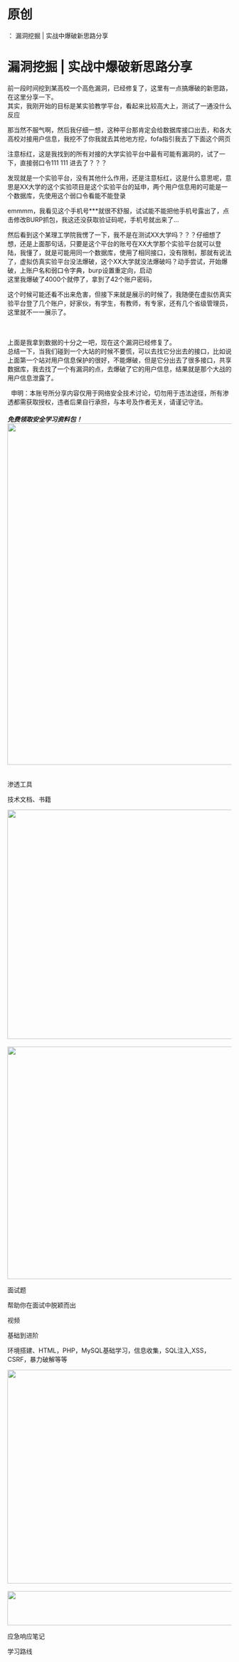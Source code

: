# 原创
：  漏洞挖掘 | 实战中爆破新思路分享

# 漏洞挖掘 | 实战中爆破新思路分享

前一段时间挖到某高校一个高危漏洞，已经修复了，这里有一点搞爆破的新思路，在这里分享一下。<br/> 其实，我刚开始的目标是某实验教学平台，看起来比较高大上，测试了一通没什么反应

那当然不服气啊，然后我仔细一想，这种平台那肯定会给数据库接口出去，和各大高校对接用户信息，我挖不了你我就去其他地方挖，fofa指引我去了下面这个网页

注意标红，这是我找到的所有对接的大学实验平台中最有可能有漏洞的，试了一下，直接弱口令111 111 进去了？？？

发现就是一个实验平台，没有其他什么作用，还是注意标红，这是什么意思呢，意思是XX大学的这个实验项目是这个实验平台的延申，两个用户信息用的可能是一个数据库，先使用这个弱口令看能不能登录

emmmm，我看见这个手机号***就很不舒服，试试能不能把他手机号露出了，点击修改BURP抓包，我这还没获取验证码呢，手机号就出来了…

然后看到这个某理工学院我愣了一下，我不是在测试XX大学吗？？？仔细想了想，还是上面那句话，只要是这个平台的账号在XX大学那个实验平台就可以登陆，我懂了，就是可能用同一个数据库，使用了相同接口，没有限制，那就有说法了，虚拟仿真实验平台没法爆破，这个XX大学就没法爆破吗？动手尝试，开始爆破，上账户名和弱口令字典，burp设置重定向，启动<br/> 这里我爆破了4000个就停了，拿到了42个账户密码，

这个时候可能还看不出来危害，但接下来就是展示的时候了，我随便在虚拟仿真实验平台登了几个账户，好家伙，有学生，有教师，有专家，还有几个省级管理员，这里就不一一展示了。<br/>  

<br/> 上面是我拿到数据的十分之一吧，现在这个漏洞已经修复了。<br/> 总结一下，当我们碰到一个大站的时候不要慌，可以去找它分出去的接口，比如说上面第一个站对用户信息保护的很好，不能爆破，但是它分出去了很多接口，共享数据库，我去找了一个有漏洞的点，去爆破了它的用户信息，结果就是那个大战的用户信息泄露了。

  申明：本账号所分享内容仅用于网络安全技术讨论，切勿用于违法途径，所有渗透都需获取授权，违者后果自行承担，与本号及作者无关，请谨记守法。

###### **免费领取安全学习资料包！**<img alt="" height="768" src="https://img-blog.csdnimg.cn/direct/2f74894cf8e04b7f87d9716681f6e26b.png" width="1024"/>

渗透工具

技术文档、书籍

<img alt="" height="516" src="https://img-blog.csdnimg.cn/direct/5b4209eac3784bd18f5e1cd6a5157e4e.png" width="852"/> <img alt="" height="523" src="https://img-blog.csdnimg.cn/direct/4a89b0c2a52a4f569a970e55dcbac0b4.png" width="856"/>

面试题

帮助你在面试中脱颖而出

视频

基础到进阶

环境搭建、HTML，PHP，MySQL基础学习，信息收集，SQL注入,XSS，CSRF，暴力破解等等

<img alt="" height="481" src="https://img-blog.csdnimg.cn/direct/4f211474c8ab4a5a910884e1d3423310.png" width="694"/> <img alt="" height="77" src="https://img-blog.csdnimg.cn/direct/54c2816350ae4bf787d1c6eec0d4e837.png" width="665"/>

应急响应笔记

学习路线
